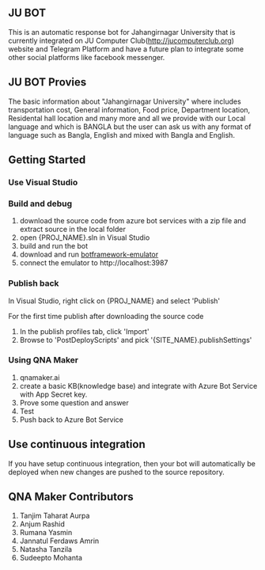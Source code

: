 ## JU BOT 

This is an automatic response bot for Jahangirnagar University that is currently integrated on JU Computer Club(http://jucomputerclub.org) website and Telegram Platform and have a future plan to integrate some other social platforms like facebook messenger. 

## JU BOT Provies

The basic information about "Jahangirnagar University" where includes transportation cost, General information, Food price, Department location, Residental hall location and many more and all we provide with our Local language and which is BANGLA but the user can ask us with any format of language such as Bangla, English and mixed with Bangla and English. 


## Getting Started

### Use Visual Studio 

### Build and debug 
1. download the source code from azure bot services  with a zip file and extract source in the local folder
2. open {PROJ_NAME}.sln in Visual Studio
3. build and run the bot
4. download and run [botframework-emulator](https://emulator.botframework.com/)
5. connect the emulator to http://localhost:3987

### Publish back

In Visual Studio, right click on {PROJ_NAME} and select 'Publish'

For the first time publish after downloading the source code
1. In the publish profiles tab, click 'Import'
2. Browse to 'PostDeployScripts' and pick '{SITE_NAME}.publishSettings'


### Using QNA Maker
 1. qnamaker.ai 
 2. create a basic KB(knowledge base) and integrate with Azure Bot Service with App Secret key.
 3. Prove some question and answer
 4. Test
 5. Push back to Azure Bot Service

## Use continuous integration

If you have setup continuous integration, then your bot will automatically be deployed when new changes are pushed to the source repository.

## QNA Maker Contributors 
1. Tanjim Taharat Aurpa
2. Anjum Rashid
3. Rumana Yasmin
4. Jannatul Ferdaws Amrin
5. Natasha Tanzila
6. Sudeepto Mohanta 

